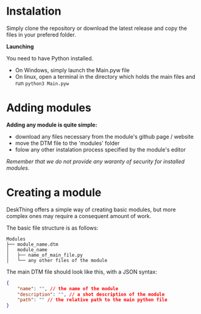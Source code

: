 # Instalation

Simply clone the repository or download the latest release and copy the files in your prefered folder.

**Launching**

You need to have Python installed.
- On Windows, simply launch the Main.pyw file
- On linux, open a terminal in the directory which holds the main files and run ```python3 Main.pyw```

# Adding modules

**Adding any module is quite simple:**
- download any files necessary from the module's github page / website
- move the DTM file to the 'modules' folder
- folow any other instalation process specified by the module's editor

*Remember that we do not provide any waranty of security for installed modules.*

# Creating a module

DeskThing offers a simple way of creating basic modules, but more complex ones may require a consequent amount of work.

The basic file structure is as follows:
```
Modules
├── module_name.dtm
│   module_name
│   ├── name_of_main_file.py
│   └── any other files of the module
```

The main DTM file should look like this, with a JSON syntax:
``` json
{
    "name": "", // the name of the module
    "description": "", // a shot description of the module
    "path": "" // the relative path to the main python file
}
```